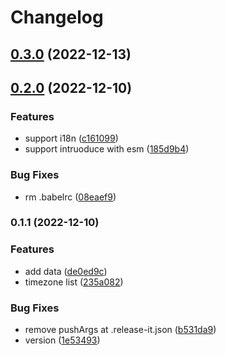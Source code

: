 # Changelog

## [0.3.0](https://github.com/dev-standard/timezone/compare/0.2.0...0.3.0) (2022-12-13)

## [0.2.0](https://github.com/dev-standard/timezone/compare/0.1.1...0.2.0) (2022-12-10)


### Features

* support i18n ([c161099](https://github.com/dev-standard/timezone/commit/c1610999721d9c205ae9d57d8a2995f1419d8757))
* support intruoduce with esm ([185d9b4](https://github.com/dev-standard/timezone/commit/185d9b40c449c0b01129768893da3348b96b37a2))


### Bug Fixes

* rm .babelrc ([08eaef9](https://github.com/dev-standard/timezone/commit/08eaef900e7bcc82bf9ec979d1e5b3866e9294a7))

### 0.1.1 (2022-12-10)


### Features

* add data ([de0ed9c](https://github.com/dev-standard/timezone/commit/de0ed9c6cc53a1d2ed173c7990d7c350ddc1291d))
* timezone list ([235a082](https://github.com/dev-standard/timezone/commit/235a0825f7ad2fd95d4ff9f6cb80c40648e7fa18))


### Bug Fixes

* remove pushArgs at .release-it.json ([b531da9](https://github.com/dev-standard/timezone/commit/b531da9096bdf6d022084e4ed831e8b369539731))
* version ([1e53493](https://github.com/dev-standard/timezone/commit/1e53493a3a403e96b7434fb9fed26f20065f1d67))